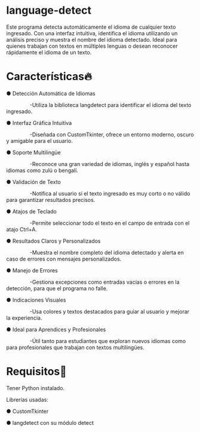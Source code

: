 # language-detect
Este programa detecta automáticamente el idioma de cualquier texto ingresado. Con una interfaz intuitiva, identifica el idioma utilizando un análisis preciso y muestra el nombre del idioma detectado. Ideal para quienes trabajan con textos en múltiples lenguas o desean reconocer rápidamente el idioma de un texto.

# Características🔥

● Detección Automática de Idiomas

&nbsp;&nbsp;&nbsp;&nbsp;&nbsp;&nbsp;&nbsp;&nbsp;&nbsp;&nbsp;&nbsp;&nbsp;&nbsp;&nbsp;&nbsp;&nbsp;-Utiliza la biblioteca langdetect para identificar el idioma del texto ingresado.

● Interfaz Gráfica Intuitiva

&nbsp;&nbsp;&nbsp;&nbsp;&nbsp;&nbsp;&nbsp;&nbsp;&nbsp;&nbsp;&nbsp;&nbsp;&nbsp;&nbsp;&nbsp;&nbsp;-Diseñada con CustomTkinter, ofrece un entorno moderno, oscuro y amigable para el usuario.

● Soporte Multilingüe

&nbsp;&nbsp;&nbsp;&nbsp;&nbsp;&nbsp;&nbsp;&nbsp;&nbsp;&nbsp;&nbsp;&nbsp;&nbsp;&nbsp;&nbsp;&nbsp;-Reconoce una gran variedad de idiomas, inglés y español hasta idiomas como zulú o bengalí.

● Validación de Texto

&nbsp;&nbsp;&nbsp;&nbsp;&nbsp;&nbsp;&nbsp;&nbsp;&nbsp;&nbsp;&nbsp;&nbsp;&nbsp;&nbsp;&nbsp;&nbsp;-Notifica al usuario si el texto ingresado es muy corto o no válido para garantizar resultados precisos.

● Atajos de Teclado

&nbsp;&nbsp;&nbsp;&nbsp;&nbsp;&nbsp;&nbsp;&nbsp;&nbsp;&nbsp;&nbsp;&nbsp;&nbsp;&nbsp;&nbsp;&nbsp;-Permite seleccionar todo el texto en el campo de entrada con el atajo Ctrl+A.

● Resultados Claros y Personalizados

&nbsp;&nbsp;&nbsp;&nbsp;&nbsp;&nbsp;&nbsp;&nbsp;&nbsp;&nbsp;&nbsp;&nbsp;&nbsp;&nbsp;&nbsp;&nbsp;-Muestra el nombre completo del idioma detectado y alerta en caso de errores con mensajes personalizados.

● Manejo de Errores

&nbsp;&nbsp;&nbsp;&nbsp;&nbsp;&nbsp;&nbsp;&nbsp;&nbsp;&nbsp;&nbsp;&nbsp;&nbsp;&nbsp;&nbsp;&nbsp;-Gestiona excepciones como entradas vacías o errores en la detección, para que el programa no falle.

● Indicaciones Visuales

&nbsp;&nbsp;&nbsp;&nbsp;&nbsp;&nbsp;&nbsp;&nbsp;&nbsp;&nbsp;&nbsp;&nbsp;&nbsp;&nbsp;&nbsp;&nbsp;-Usa colores y textos destacados para guiar al usuario y mejorar la experiencia.

● Ideal para Aprendices y Profesionales

&nbsp;&nbsp;&nbsp;&nbsp;&nbsp;&nbsp;&nbsp;&nbsp;&nbsp;&nbsp;&nbsp;&nbsp;&nbsp;&nbsp;&nbsp;&nbsp;-Útil tanto para estudiantes que exploran nuevos idiomas como para profesionales que trabajan con textos multilingües.

# Requisitos🔎

Tener Python instalado.

Librerías usadas:

● CustomTkinter

● langdetect con su módulo detect


